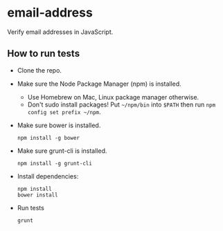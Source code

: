# email-address

Verify email addresses in JavaScript.

## How to run tests

-   Clone the repo.
-   Make sure the Node Package Manager (npm) is installed.
    -   Use Homebrew on Mac, Linux package manager otherwise.
    -   Don't sudo install packages! Put `~/npm/bin` into `$PATH` then
        run `npm config set prefix ~/npm`.
-   Make sure bower is installed.

        npm install -g bower

-   Make sure grunt-cli is installed.

        npm install -g grunt-cli

-   Install dependencies:

        npm install
        bower install

-   Run tests

        grunt
